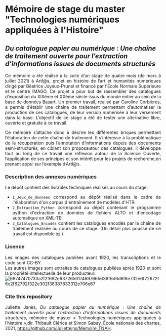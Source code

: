 # Mémoire de stage du master "Technologies numériques appliquées à l'Histoire"

## _Du catalogue papier au numérique : Une chaîne de traitement ouverte pour l’extraction d’informations issues de documents structurés_

<div align="justify">

  Ce mémoire a été réalisé à la suite d’un stage de quatre mois (de mars à juillet 2021) à Artl@s, projet en histoire de l’art et humanités numériques dirigé par Béatrice Joyeux-Prunel et financé par l’École Normale Supérieure et le centre IMAGO. Ce projet a pour but de rassembler des catalogues d’exposition du XIXème et XXème siècle issus du monde entier au sein de la base de données Basart. Un premier travail, réalisé par Caroline Corbières, a permis d’établir une chaîne de traitement permettant d’automatiser la production de ces catalogues, de leur version numérisée à leur versement dans la base. L’objectif de ce stage a été de tester une alternative libre, ouverte et gratuite à ce travail.


  Ce mémoire s’attache donc à décrire les différentes briques permettant l’élaboration de cette chaîne de traitement. Il s’intéresse à la problématique de la récupération puis l’annotation d’informations depuis des documents semi-structurés, en ciblant son proposautour des catalogues. Il développe tout au long de ce travail une réflexion autour de la Science Ouverte, l’application de ses principes et son intérêt pour les projets de recherche,en prenant appui sur l’exemple d’Artl@s.
  

### Description des annexes numériques

  Le dépôt contient des livrables techniques réalisés au cours du stage:
  
  - ```1_Jeux_de_donnees``` correspond au dépôt réalisé dans le cadre de l'élaboration d'un corpus d'entraînement de modèles d'HTR.
  - ```2_Extraction_Python``` correspond au dépôt contenant le programme python d'extraction de données de fichiers ALTO et d'encodage automatique en XML-TEI
  - ```3_Catalogues_Encodés``` contient les catalogues encodés par la chaîne de traitement réalisée au cours de ce stage. (Un détail plus poussé de ce travail est disponible [ici](https://github.com/Juliettejns/TEIcatalogs).)
  
### Licence
Les images des catalogues publiées avant 1920, les transcriptions et le code sont CC-BY.</br>
Les autres images sont extraites de catalogues publiées après 1920 et sont la propriété intellectuelle de leur producteur.</br>
![68747470733a2f2f692e6372656174697665636f6d6d6f6e732e6f72672f6c2f62792f322e302f38387833312e706e67](https://user-images.githubusercontent.com/56683417/115525743-a78d2400-a28f-11eb-8e45-4b6e3265a527.png)

### Cite this repository
Juliette Janès, _Du catalogue papier au numérique : Une chaîne de traitement ouverte pour l’extraction d’informations issues de documents structurés_, mémoire de master « Technologies numériques appliquées à l’histoire »,dir. Thibault Clérice et Simon Gabay, École nationale des chartes, 2021, https://github.com/Juliettejns/Memoire_TNAH.

  
  
  
  
</div>
